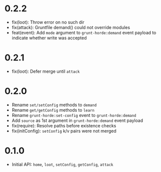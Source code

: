 # 0.2.2

* fix(loot): Throw error on no such dir
* fix(attack): Gruntfile demand() could not override modules
* feat(event): Add `mode` argument to `grunt-horde:demand` event payload to indicate whether write was accepted

# 0.2.1

* fix(loot): Defer merge until `attack`

# 0.2.0

* Rename `set/setConfig` methods to `demand`
* Rename `get/getConfig` methods to `learn`
* Rename `grunt-horde:set-config` event to `grunt-horde:demand`
* Add `source` as 1st argument in `grunt-horde:demand` event payload
* fix(require): Resolve paths before existence checks
* fix(initConfig): `setConfig` k/v pairs were not merged

# 0.1.0

* Initial API: `home`, `loot`, `setConfig`, `getConfig`, `attack`
